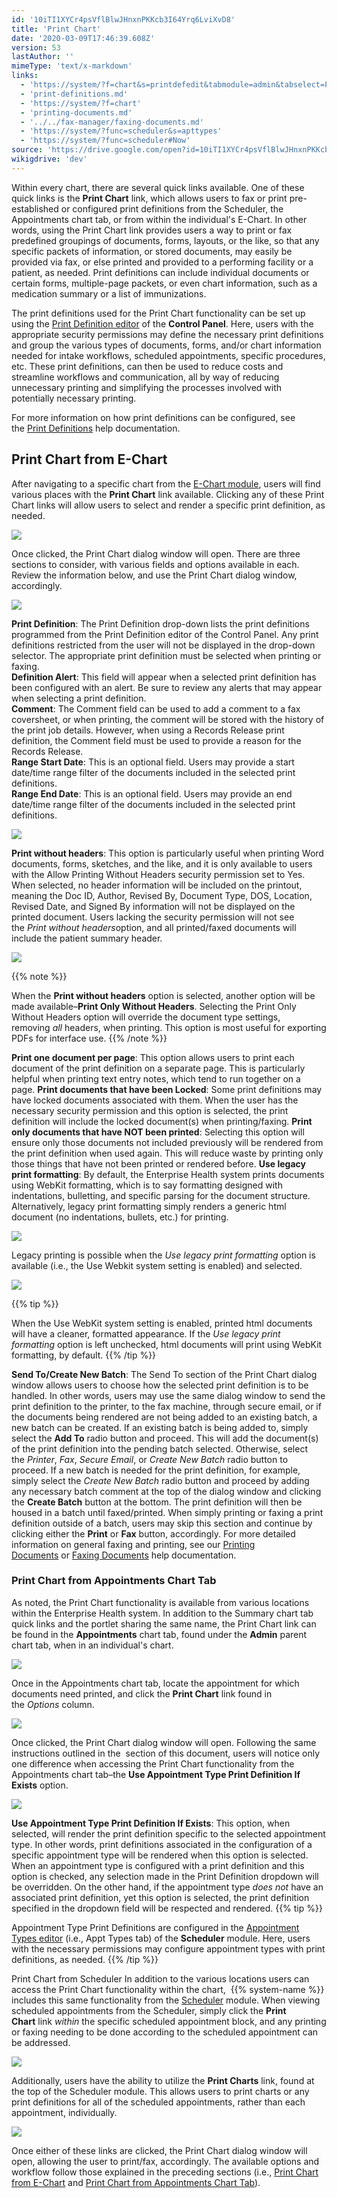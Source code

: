 ```yaml
---
id: '10iTI1XYCr4psVflBlwJHnxnPKKcb3I64Yrq6LviXvD8'
title: 'Print Chart'
date: '2020-03-09T17:46:39.608Z'
version: 53
lastAuthor: ''
mimeType: 'text/x-markdown'
links:
  - 'https://system/?f=chart&s=printdefedit&tabmodule=admin&tabselect=Print+Definitions'
  - 'print-definitions.md'
  - 'https://system/?f=chart'
  - 'printing-documents.md'
  - '../../fax-manager/faxing-documents.md'
  - 'https://system/?func=scheduler&s=apttypes'
  - 'https://system/?func=scheduler#Now'
source: 'https://drive.google.com/open?id=10iTI1XYCr4psVflBlwJHnxnPKKcb3I64Yrq6LviXvD8'
wikigdrive: 'dev'
---
```

Within every chart, there are several quick links available. One of these quick links is the **Print Chart** link, which allows users to fax or print pre-established or configured print definitions from the Scheduler, the Appointments chart tab, or from within the individual's E-Chart. In other words, using the Print Chart link provides users a way to print or fax predefined groupings of documents, forms, layouts, or the like, so that any specific packets of information, or stored documents, may easily be provided via fax, or else printed and provided to a performing facility or a patient, as needed. Print definitions can include individual documents or certain forms, multiple-page packets, or even chart information, such as a medication summary or a list of immunizations.

The print definitions used for the Print Chart functionality can be set up using the [Print Definition editor](https://system/?f=chart&s=printdefedit&tabmodule=admin&tabselect=Print+Definitions) of the **Control Panel**. Here, users with the appropriate security permissions may define the necessary print definitions and group the various types of documents, forms, and/or chart information needed for intake workflows, scheduled appointments, specific procedures, etc. These print definitions, can then be used to reduce costs and streamline workflows and communication, all by way of reducing unnecessary printing and simplifying the processes involved with potentially necessary printing.

For more information on how print definitions can be configured, see the [Print Definitions](print-definitions.md) help documentation.

## Print Chart from E-Chart 

After navigating to a specific chart from the [E-Chart module](https://system/?f=chart), users will find various places with the **Print Chart** link available. Clicking any of these Print Chart links will allow users to select and render a specific print definition, as needed.


![](../print-chart.assets/06dfc2003ca76c88b7bd5e687df9a34e.png)


Once clicked, the Print Chart dialog window will open. There are three sections to consider, with various fields and options available in each. Review the information below, and use the Print Chart dialog window, accordingly.


![](../print-chart.assets/78a68c7140b52bdae847c8f3a696f9e5.png)


**Print Definition**: The Print Definition drop-down lists the print definitions programmed from the Print Definition editor of the Control Panel. Any print definitions restricted from the user will not be displayed in the drop-down selector. The appropriate print definition must be selected when printing or faxing.  
**Definition Alert**: This field will appear when a selected print definition has been configured with an alert. Be sure to review any alerts that may appear when selecting a print definition.  
**Comment**: The Comment field can be used to add a comment to a fax coversheet, or when printing, the comment will be stored with the history of the print job details. However, when using a Records Release print definition, the Comment field must be used to provide a reason for the Records Release.  
**Range Start Date**: This is an optional field. Users may provide a start date/time range filter of the documents included in the selected print definitions.  
**Range End Date**: This is an optional field. Users may provide an end date/time range filter of the documents included in the selected print definitions.


![](../print-chart.assets/b31aa3ed76aab46d6ad6ca72bd104730.png)


**Print without headers**: This option is particularly useful when printing Word documents, forms, sketches, and the like, and it is only available to users with the Allow Printing Without Headers security permission set to Yes. When selected, no header information will be included on the printout, meaning the Doc ID, Author, Revised By, Document Type, DOS, Location, Revised Date, and Signed By information will not be displayed on the printed document. Users lacking the security permission will not see the *Print without headers*option, and all printed/faxed documents will include the patient summary header.


![](../print-chart.assets/e276118b383c570e22d8bf84ca7abce3.png)


{{% note %}}

When the **Print without headers** option is selected, another option will be made available–**Print Only Without Headers**. Selecting the Print Only Without Headers option will override the document type settings, removing *all* headers, when printing. This option is most useful for exporting PDFs for interface use.
{{% /note %}}

**Print one document per page**: This option allows users to print each document of the print definition on a separate page. This is particularly helpful when printing text entry notes, which tend to run together on a page.
**Print documents that have been Locked**: Some print definitions may have locked documents associated with them. When the user has the necessary security permission and this option is selected, the print definition will include the locked document(s) when printing/faxing.
**Print only documents that have NOT been printed**: Selecting this option will ensure only those documents not included previously will be rendered from the print definition when used again. This will reduce waste by printing only those things that have not been printed or rendered before.
**Use legacy print formatting**: By default, the Enterprise Health system prints documents using WebKit formatting, which is to say formatting designed with indentations, bulletting, and specific parsing for the document structure. Alternatively, legacy print formatting simply renders a generic html document (no indentations, bullets, etc.) for printing.


![](../print-chart.assets/100000000000027000000158A53F33EA6C6A6370.gif)


Legacy printing is possible when the *Use legacy print formatting* option is available (i.e., the Use Webkit system setting is enabled) and selected.


![](../print-chart.assets/769cf984773937ed992e22011719a7ee.png)


{{% tip %}}

When the Use WebKit system setting is enabled, printed html documents will have a cleaner, formatted appearance. If the *Use legacy print formatting* option is left unchecked, html documents will print using WebKit formatting, by default.
{{% /tip %}}

**Send To/Create New Batch**: The Send To section of the Print Chart dialog window allows users to choose how the selected print definition is to be handled. In other words, users may use the same dialog window to send the print definition to the printer, to the fax machine, through secure email, or if the documents being rendered are not being added to an existing batch, a new batch can be created. If an existing batch is being added to, simply select the **Add To** radio button and proceed. This will add the document(s) of the print definition into the pending batch selected. Otherwise, select the *Printer*, *Fax*, *Secure Email*, or *Create New Batch* radio button to proceed. If a new batch is needed for the print definition, for example, simply select the *Create New Batch* radio button and proceed by adding any necessary batch comment at the top of the dialog window and clicking the **Create Batch** button at the bottom. The print definition will then be housed in a batch until faxed/printed. When simply printing or faxing a print definition outside of a batch, users may skip this section and continue by clicking either the **Print** or **Fax** button, accordingly.
For more detailed information on general faxing and printing, see our [Printing Documents](printing-documents.md) or [Faxing Documents](../../fax-manager/faxing-documents.md) help documentation.

### Print Chart from Appointments Chart Tab 

As noted, the Print Chart functionality is available from various locations within the Enterprise Health system. In addition to the Summary chart tab quick links and the portlet sharing the same name, the Print Chart link can be found in the **Appointments** chart tab, found under the **Admin** parent chart tab, when in an individual's chart.


![](../print-chart.assets/edf7a35dee7b3d6fe2d3efadb3a949b8.png)


Once in the Appointments chart tab, locate the appointment for which documents need printed, and click the **Print Chart** link found in the *Options* column.


![](../print-chart.assets/46ac9a0cbd8dcca37e43dbc7fc17859e.png)


Once clicked, the Print Chart dialog window will open. Following the same instructions outlined in the  section of this document, users will notice only one difference when accessing the Print Chart functionality from the Appointments chart tab–the **Use Appointment Type Print Definition If Exists** option.


![](../print-chart.assets/42b251134baca7210efeb983e57d6dd3.png)


**Use Appointment Type Print Definition If Exists**: This option, when selected, will render the print definition specific to the selected appointment type. In other words, print definitions associated in the configuration of a specific appointment type will be rendered when this option is selected. When an appointment type is configured with a print definition and this option is checked, any selection made in the Print Definition dropdown will be overridden. On the other hand, if the appointment type *does not* have an associated print definition, yet this option is selected, the print definition specified in the dropdown field will be respected and rendered.
{{% tip %}}

Appointment Type Print Definitions are configured in the [Appointment Types editor](https://system/?func=scheduler&s=apttypes) (i.e., Appt Types tab) of the **Scheduler** module. Here, users with the necessary permissions may configure appointment types with print definitions, as needed.
{{% /tip %}}

Print Chart from Scheduler
In addition to the various locations users can access the Print Chart functionality within the chart,  {{% system-name %}} includes this same functionality from the [Scheduler](https://system/?func=scheduler#Now) module. When viewing scheduled appointments from the Scheduler, simply click the **Print Chart** link *within* the specific scheduled appointment block, and any printing or faxing needing to be done according to the scheduled appointment can be addressed.


![](../print-chart.assets/b92a285b251a8b907a4a27c338ee9a19.png)


Additionally, users have the ability to utilize the **Print Charts** link, found at the top of the Scheduler module. This allows users to print charts or any print definitions for all of the scheduled appointments, rather than each appointment, individually.


![](../print-chart.assets/5355824210737682bb42a7cf4a2f17d7.png)


Once either of these links are clicked, the Print Chart dialog window will open, allowing the user to print/fax, accordingly. The available options and workflow follow those explained in the preceding sections (i.e., [Print Chart from E-Chart](#gjdgxs) and [Print Chart from Appointments Chart Tab](#30j0zll)).
